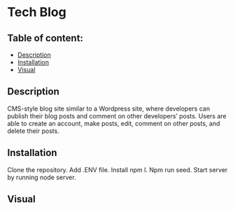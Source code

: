 # Tech Blog

## Table of content: 
  - [Description](#description)
  - [Installation](#installation)
  - [Visual](#visual)

## Description <a id="description"></a>
CMS-style blog site similar to a Wordpress site, where developers can publish their blog posts and comment on other developers’ posts. Users are able to create an account, make posts, edit, comment on other posts, and delete their posts. 
## Installation <a id="installation"></a>
Clone the repository. Add .ENV file. Install npm I. Npm run seed. Start server by running node server.

## Visual <a id="visual"></a>
